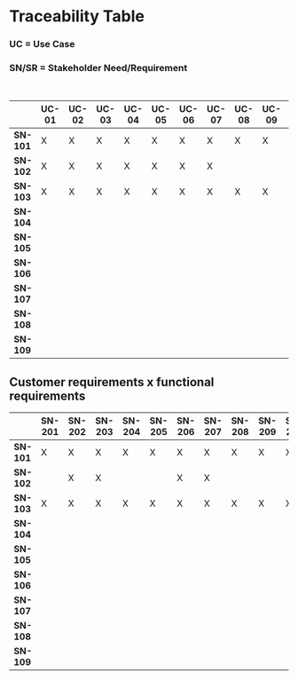 # Traceability Table

### UC = Use Case
### SN/SR = Stakeholder Need/Requirement
&nbsp;

|            | **UC-01** | **UC-02** | **UC-03** | **UC-04** | **UC-05** | **UC-06** | **UC-07** | **UC-08** | **UC-09** | **UC-10** |
|     --     |     --    |     --    |     --    |     --    |     --    |     --    |     --    |     --    |     --    |     --    |
| **SN-101** |     X     |      X    |     X     |    X      |     X     |    X      |   X       |    X      |    X      |     X     |
| **SN-102** |     X     |      X    |     X     |    X      |     X     |    X      |   X       |           |           |           |
| **SN-103** |     X     |      X    |     X     |    X      |     X     |    X      |   X       |    X      |    X      |     X     |
| **SN-104** |           |           |           |           |           |           |           |           |           |           |
| **SN-105** |           |           |           |           |           |           |           |           |           |           |
| **SN-106** |           |           |           |           |           |           |           |           |           |           |
| **SN-107** |           |           |           |           |           |           |           |           |           |           |
| **SN-108** |           |           |           |           |           |           |           |           |           |           |
| **SN-109** |           |           |           |           |           |           |           |           |           |           |


## Customer requirements x functional requirements

|            | SN-201 | SN-202 | SN-203 | SN-204 | SN-205 | SN-206 | SN-207 | SN-208 | SN-209 | SN-210 | SN-211 | SN-212 | SN-213 | SN-214 | SN-215 | SN-216 |SN-217 |SN-218 |SN-219 |SN-220 |
| -----      |----    |----    |----    |----    |----    | ----   | ----   |----    |----    | ----   |----    |----    |----    | ----   |----    |  ---|  ---|  ---|  ---|  ---|
|**SN-101**   |    X    |    X    |    X    |    X    |    X   |   X     |    X   |     X   |    X    |    X   |    X    |     X   |  X |   X   |    X    |     X   |    X   |     X   |    X   |   X     |
|**SN-102**   |        |   X     |   X     |        |        |   X     |    X    |        |        |        |        |        |        |        |        |  X |       |        |       |        |
|**SN-103**   |    X   |   X     |     X   |    X    |     X   |   X     |  X      |    X    |    X    |   X     |    X    |      X  | X |   X   |     X   |    X    |   X    |     X   |     X  |    X    |
|**SN-104**   |        |        |        |        |        |        |        |        |        |        |        |        |   |     |        |        |       |        |       |        |
|**SN-105**   |        |        |        |        |        |        |        |        |        |        |        |        |    |    |        |        |       |        |       |        |
|**SN-106**   |        |        |        |        |        |        |        |        |        |        |        |        |      |  |        |        |       |        |       |        |
|**SN-107**   |        |        |        |        |        |        |        |        |        |        |        |        |       | |        |        |       |        |       |        |
|**SN-108**   |        |        |        |        |        |        |        |        |        |        |        |        |        ||        |        |       |        |       |        |
|**SN-109**   |        |        |        |        |        |        |        |        |        |        |        |        |       | |        |        |       |        |       |        |

